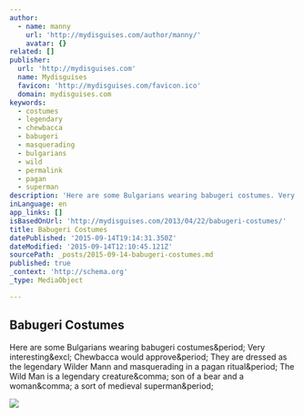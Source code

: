 ```yaml
---
author:
  - name: manny
    url: 'http://mydisguises.com/author/manny/'
    avatar: {}
related: []
publisher:
  url: 'http://mydisguises.com'
  name: Mydisguises
  favicon: 'http://mydisguises.com/favicon.ico'
  domain: mydisguises.com
keywords:
  - costumes
  - legendary
  - chewbacca
  - babugeri
  - masquerading
  - bulgarians
  - wild
  - permalink
  - pagan
  - superman
description: 'Here are some Bulgarians wearing babugeri costumes. Very interesting! Chewbacca would approve. They are dressed as the legendary Wilder Mann and masquerading in a pagan ritual. The Wild Man is a legendary creature, son of a bear and a woman, a sort of medieval superman.'
inLanguage: en
app_links: []
isBasedOnUrl: 'http://mydisguises.com/2013/04/22/babugeri-costumes/'
title: Babugeri Costumes
datePublished: '2015-09-14T19:14:31.350Z'
dateModified: '2015-09-14T12:10:45.121Z'
sourcePath: _posts/2015-09-14-babugeri-costumes.md
published: true
_context: 'http://schema.org'
_type: MediaObject

---
```

<article style=""><h1>Babugeri Costumes</h1><p>Here are some Bulgarians wearing babugeri costumes&amp;period; Very interesting&amp;excl; Chewbacca would approve&amp;period; They are dressed as the legendary Wilder Mann and masquerading in a pagan ritual&amp;period; The Wild Man is a legendary creature&amp;comma; son of a bear and a woman&amp;comma; a sort of medieval superman&amp;period;</p><img src="http://mydisguises.com/wp-content/uploads/2013/04/babugeri-costumes-533x700.jpg" /></article>
